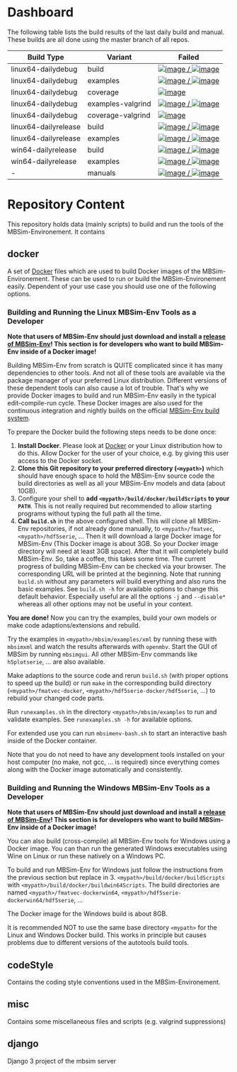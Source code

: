# Dashboard

The following table lists the build results of the last daily build and manual.
These builds are all done using the master branch of all repos.

| Build Type | Variant | Failed |
|------------|---------|--------|
| linux64-dailydebug | build | [![image](https://www.mbsim-env.de/service/builds/current/linux64-dailydebug/nrFailed.svg) / ![image](https://www.mbsim-env.de/service/builds/current/linux64-dailydebug/nrAll.svg)](https://www.mbsim-env.de/builds/run/current/linux64-dailydebug/master/master/master/master/) |
| linux64-dailydebug | examples | [![image](https://www.mbsim-env.de/service/runexamples/current/linux64-dailydebug/nrFailed.svg) / ![image](https://www.mbsim-env.de/service/runexamples/current/linux64-dailydebug/nrAll.svg)](https://www.mbsim-env.de/runexamples/run/current/linux64-dailydebug/master/master/master/master/) |
| linux64-dailydebug | coverage | [![image](https://www.mbsim-env.de/service/runexamples/current/linux64-dailydebug/coverageRate.svg)](https://www.mbsim-env.de/runexamples/run/current/linux64-dailydebug/master/master/master/master/#coverage) |
| linux64-dailydebug | examples-valgrind | [![image](https://www.mbsim-env.de/service/runexamples/current/linux64-dailydebug-valgrind/nrFailed.svg) / ![image](https://www.mbsim-env.de/service/runexamples/current/linux64-dailydebug-valgrind/nrAll.svg)](https://www.mbsim-env.de/runexamples/run/current/linux64-dailydebug-valgrind/master/master/master/master/) |
| linux64-dailydebug | coverage-valgrind | [![image](https://www.mbsim-env.de/service/runexamples/current/linux64-dailydebug-valgrind/coverageRate.svg)](https://www.mbsim-env.de/runexamples/run/current/linux64-dailydebug-valgrind/master/master/master/master/#coverage) |
| linux64-dailyrelease | build | [![image](https://www.mbsim-env.de/service/builds/current/linux64-dailyrelease/nrFailed.svg) / ![image](https://www.mbsim-env.de/service/builds/current/linux64-dailyrelease/nrAll.svg)](https://www.mbsim-env.de/builds/run/current/linux64-dailyrelease/master/master/master/master/) |
| linux64-dailyrelease | examples | [![image](https://www.mbsim-env.de/service/runexamples/current/linux64-dailyrelease/nrFailed.svg) / ![image](https://www.mbsim-env.de/service/runexamples/current/linux64-dailyrelease/nrAll.svg)](https://www.mbsim-env.de/runexamples/run/current/linux64-dailyrelease/master/master/master/master/) |
| win64-dailyrelease | build | [![image](https://www.mbsim-env.de/service/builds/current/win64-dailyrelease/nrFailed.svg) / ![image](https://www.mbsim-env.de/service/builds/current/win64-dailyrelease/nrAll.svg)](https://www.mbsim-env.de/builds/run/current/win64-dailyrelease/master/master/master/master/) |
| win64-dailyrelease | examples | [![image](https://www.mbsim-env.de/service/runexamples/current/win64-dailyrelease/nrFailed.svg) / ![image](https://www.mbsim-env.de/service/runexamples/current/win64-dailyrelease/nrAll.svg)](https://www.mbsim-env.de/runexamples/run/current/win64-dailyrelease/master/master/master/master/) |
| - | manuals | [![image](https://www.mbsim-env.de/service/manuals/nrFailed.svg) / ![image](https://www.mbsim-env.de/service/manuals/nrAll.svg)](https://www.mbsim-env.de/service/home/#manuals) |



# Repository Content

This repository holds data (mainly scripts) to build and run the tools of the MBSim-Environement.
It contains


## docker

A set of [Docker](https://www.docker.com/) files which are used to build Docker images of the
MBSim-Environement. These can be used to run or build the MBSim-Environement easily.
Dependent of your use case you should use one of the following options.

### Building and Running the Linux MBSim-Env Tools as a Developer

**Note that users of MBSim-Env should just download and install a [release of MBSim-Env](https://www.mbsim-env.de/service/releases/)!
This section is for developers who want to build MBSim-Env inside of a Docker image!**

Building MBSim-Env from scratch is QUITE complicated since it has many dependencies to other tools. And not all of these
tools are available via the package manager of your preferred Linux distribution. Different versions of these
dependent tools can also cause a lot of trouble.
That's why we provide Docker images to build and run MBSim-Env easily in the typical edit-compile-run cycle.
These Docker images are also used for the continuous integration and nightly builds on the official
[MBSim-Env build system](https://www.mbsim-env.de/service/home/).

To prepare the Docker build the following steps needs to be done once:

1. **Install Docker**. Please look at [Docker](https://www.docker.com/) or your Linux distribution how to do this.
Allow Docker for the user of your choice, e.g. by giving this user access to the Docker socket.
2. **Clone this Git repository to your preferred directory (`<mypath>`)** which should have enough 
space to hold the MBSim-Env source code the build directories as well as all your MBSim-Env models and data (about 10GB).
3. Configure your shell to **add `<mypath>/build/docker/buildScripts` to your `PATH`**.
This is not really required but recommended to allow starting programs without typing the full path all the time.
4. **Call `build.sh`** in the above configured shell. This will clone all MBSim-Env repositories, if not already done manually,
to `<mypath>/fmatvec`, `<mypath>/hdf5serie`, ... Then it will download a large Docker image for MBSim-Env
(This Docker image is about 3GB. So your Docker image directory will need at least 3GB space).
After that it will completely build MBSim-Env. So, take a coffee, this takes some time.
The current progress of building MBSim-Env can be checked via your browser.
The corresponding URL will be printed at the beginning.
Note that running `build.sh` without any parameters will build everything and also runs the basic examples.
See `build.sh -h` for available options to change this default behavior.
Especially useful are all the options `-j` and `--disable*` whereas all other options may not be useful in your context.

**You are done!** Now you can try the examples, build your own models or make code adaptions/extensions and rebuild.

Try the examples in `<mypath>/mbsim/examples/xml` by running these with `mbsimxml` and watch the results afterwards with `openmbv`.
Start the GUI of MBSim by running `mbsimgui`.
All other MBSim-Env commands like `h5plotserie`, ... are also available.

Make adaptions to the source code and rerun `build.sh` (with proper options to speed up the build) or run `make` in the corresponding
build directory (`<mypath>/fmatvec-docker`, `<mypath>/hdf5serie-docker/hdf5serie`, ...) to rebuild your changed code parts.

Run `runexamples.sh` in the directory `<mypath>/mbsim/examples` to run and validate examples.
See `runexamples.sh -h` for available options.

For extended use you can run `mbsimenv-bash.sh` to start an interactive bash inside of the Docker container.

Note that you do not need to have any development tools installed on your host computer (no make, not gcc, ... is required) since
everything comes along with the Docker image automatically and consistently.

### Building and Running the Windows MBSim-Env Tools as a Developer

**Note that users of MBSim-Env should just download and install a [release of MBSim-Env](https://www.mbsim-env.de/service/releases/)!
This section is for developers who want to build MBSim-Env inside of a Docker image!**

You can also build (cross-compile) all MBSim-Env tools for Windows using a Docker image. You can than run the generated Windows
executables using Wine on Linux or run these natively on a Windows PC.

To build and run MBSim-Env for Windows just follow the instructions from the previous section but replace in 3. 
`<mypath>/build/docker/buildScripts` with `<mypath>/build/docker/buildwin64Scripts`.
The build directories are named `<mypath>/fmatvec-dockerwin64`, `<mypath>/hdf5serie-dockerwin64/hdf5serie`, ...

The Docker image for the Windows build is about 8GB.

It is recommended NOT to use the same base directory `<mypath>` for the Linux and Windows Docker build.
This works in principle but causes problems due to different versions of the autotools build tools.



## codeStyle

Contains the coding style conventions used in the MBSim-Environement.


## misc

Contains some miscellaneous files and scripts (e.g. valgrind suppressions)


## django

Django 3 project of the mbsim server
